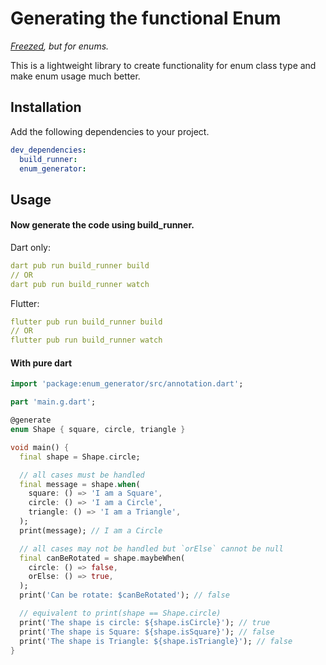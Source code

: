 # Generating the functional Enum
_[Freezed](https://pub.dev/packages/freezed), but for enums._

This is a lightweight library to create functionality for enum class type and make enum usage much better.

## Installation

Add the following dependencies to your project.

```yaml
dev_dependencies:
  build_runner:
  enum_generator: 
```

## Usage
#### Now generate the code using build_runner.
Dart only:
```yaml
dart pub run build_runner build
// OR
dart pub run build_runner watch
```

Flutter:
```yaml
flutter pub run build_runner build
// OR
flutter pub run build_runner watch
```

#### With pure dart
```dart
import 'package:enum_generator/src/annotation.dart';

part 'main.g.dart';

@generate
enum Shape { square, circle, triangle }

void main() {
  final shape = Shape.circle;

  // all cases must be handled
  final message = shape.when(
    square: () => 'I am a Square',
    circle: () => 'I am a Circle',
    triangle: () => 'I am a Triangle',
  );
  print(message); // I am a Circle

  // all cases may not be handled but `orElse` cannot be null
  final canBeRotated = shape.maybeWhen(
    circle: () => false,
    orElse: () => true,
  );
  print('Can be rotate: $canBeRotated'); // false

  // equivalent to print(shape == Shape.circle)
  print('The shape is circle: ${shape.isCircle}'); // true
  print('The shape is Square: ${shape.isSquare}'); // false
  print('The shape is Triangle: ${shape.isTriangle}'); // false
}
```

